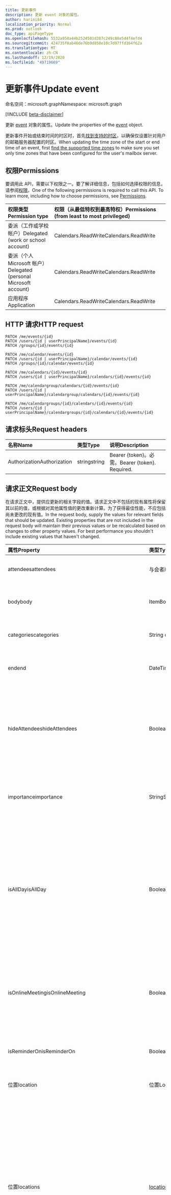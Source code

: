 ```yaml
---
title: 更新事件
description: 更新 event 对象的属性。
author: harini84
localization_priority: Normal
ms.prod: outlook
doc_type: apiPageType
ms.openlocfilehash: 5532a950a44b2524501d387c249c88e5d4f4efd4
ms.sourcegitcommit: 424735f8ab46de76b9d850e10c7d97ffd164f62a
ms.translationtype: MT
ms.contentlocale: zh-CN
ms.lasthandoff: 12/19/2020
ms.locfileid: "49719669"
---
```

# <a name="update-event"></a><span data-ttu-id="b10f4-103">更新事件</span><span class="sxs-lookup"><span data-stu-id="b10f4-103">Update event</span></span>

<span data-ttu-id="b10f4-104">命名空间：microsoft.graph</span><span class="sxs-lookup"><span data-stu-id="b10f4-104">Namespace: microsoft.graph</span></span>

[!INCLUDE [beta-disclaimer](../../includes/beta-disclaimer.md)]

<span data-ttu-id="b10f4-105">更新 [event](../resources/event.md) 对象的属性。</span><span class="sxs-lookup"><span data-stu-id="b10f4-105">Update the properties of the [event](../resources/event.md) object.</span></span>

<span data-ttu-id="b10f4-106">更新事件开始或结束时间的时区时，首先[找到支持的时区](outlookuser-supportedtimezones.md)，以确保仅设置针对用户的邮箱服务器配置的时区。</span><span class="sxs-lookup"><span data-stu-id="b10f4-106">When updating the time zone of the start or end time of an event, first [find the supported time zones](outlookuser-supportedtimezones.md) to make sure you set only time zones that have been configured for the user's mailbox server.</span></span> 

## <a name="permissions"></a><span data-ttu-id="b10f4-107">权限</span><span class="sxs-lookup"><span data-stu-id="b10f4-107">Permissions</span></span>
<span data-ttu-id="b10f4-p101">要调用此 API，需要以下权限之一。要了解详细信息，包括如何选择权限的信息，请参阅[权限](/graph/permissions-reference)。</span><span class="sxs-lookup"><span data-stu-id="b10f4-p101">One of the following permissions is required to call this API. To learn more, including how to choose permissions, see [Permissions](/graph/permissions-reference).</span></span>

|<span data-ttu-id="b10f4-110">权限类型</span><span class="sxs-lookup"><span data-stu-id="b10f4-110">Permission type</span></span>      | <span data-ttu-id="b10f4-111">权限（从最低特权到最高特权）</span><span class="sxs-lookup"><span data-stu-id="b10f4-111">Permissions (from least to most privileged)</span></span>              |
|:--------------------|:---------------------------------------------------------|
|<span data-ttu-id="b10f4-112">委派（工作或学校帐户）</span><span class="sxs-lookup"><span data-stu-id="b10f4-112">Delegated (work or school account)</span></span> | <span data-ttu-id="b10f4-113">Calendars.ReadWrite</span><span class="sxs-lookup"><span data-stu-id="b10f4-113">Calendars.ReadWrite</span></span>    |
|<span data-ttu-id="b10f4-114">委派（个人 Microsoft 帐户）</span><span class="sxs-lookup"><span data-stu-id="b10f4-114">Delegated (personal Microsoft account)</span></span> | <span data-ttu-id="b10f4-115">Calendars.ReadWrite</span><span class="sxs-lookup"><span data-stu-id="b10f4-115">Calendars.ReadWrite</span></span>    |
|<span data-ttu-id="b10f4-116">应用程序</span><span class="sxs-lookup"><span data-stu-id="b10f4-116">Application</span></span> | <span data-ttu-id="b10f4-117">Calendars.ReadWrite</span><span class="sxs-lookup"><span data-stu-id="b10f4-117">Calendars.ReadWrite</span></span> |

## <a name="http-request"></a><span data-ttu-id="b10f4-118">HTTP 请求</span><span class="sxs-lookup"><span data-stu-id="b10f4-118">HTTP request</span></span>
<!-- { "blockType": "ignored" } -->
```http
PATCH /me/events/{id}
PATCH /users/{id | userPrincipalName}/events/{id}
PATCH /groups/{id}/events/{id}

PATCH /me/calendar/events/{id}
PATCH /users/{id | userPrincipalName}/calendar/events/{id}
PATCH /groups/{id}/calendar/events/{id}

PATCH /me/calendars/{id}/events/{id}
PATCH /users/{id | userPrincipalName}/calendars/{id}/events/{id}

PATCH /me/calendargroup/calendars/{id}/events/{id}
PATCH /users/{id | userPrincipalName}/calendargroup/calendars/{id}/events/{id}

PATCH /me/calendargroups/{id}/calendars/{id}/events/{id}
PATCH /users/{id | userPrincipalName}/calendargroups/{id}/calendars/{id}/events/{id}
```
## <a name="request-headers"></a><span data-ttu-id="b10f4-119">请求标头</span><span class="sxs-lookup"><span data-stu-id="b10f4-119">Request headers</span></span>
| <span data-ttu-id="b10f4-120">名称</span><span class="sxs-lookup"><span data-stu-id="b10f4-120">Name</span></span>       | <span data-ttu-id="b10f4-121">类型</span><span class="sxs-lookup"><span data-stu-id="b10f4-121">Type</span></span> | <span data-ttu-id="b10f4-122">说明</span><span class="sxs-lookup"><span data-stu-id="b10f4-122">Description</span></span>|
|:-----------|:------|:----------|
| <span data-ttu-id="b10f4-123">Authorization</span><span class="sxs-lookup"><span data-stu-id="b10f4-123">Authorization</span></span>  | <span data-ttu-id="b10f4-124">string</span><span class="sxs-lookup"><span data-stu-id="b10f4-124">string</span></span>  | <span data-ttu-id="b10f4-p102">Bearer {token}。必需。</span><span class="sxs-lookup"><span data-stu-id="b10f4-p102">Bearer {token}. Required.</span></span> |

## <a name="request-body"></a><span data-ttu-id="b10f4-127">请求正文</span><span class="sxs-lookup"><span data-stu-id="b10f4-127">Request body</span></span>
<span data-ttu-id="b10f4-p103">在请求正文中，提供应更新的相关字段的值。请求正文中不包括的现有属性将保留其以前的值，或根据对其他属性值的更改重新计算。为了获得最佳性能，不应包括尚未更改的现有值。</span><span class="sxs-lookup"><span data-stu-id="b10f4-p103">In the request body, supply the values for relevant fields that should be updated. Existing properties that are not included in the request body will maintain their previous values or be recalculated based on changes to other property values. For best performance you shouldn't include existing values that haven't changed.</span></span>

| <span data-ttu-id="b10f4-131">属性</span><span class="sxs-lookup"><span data-stu-id="b10f4-131">Property</span></span>       | <span data-ttu-id="b10f4-132">类型</span><span class="sxs-lookup"><span data-stu-id="b10f4-132">Type</span></span>    | <span data-ttu-id="b10f4-133">说明</span><span class="sxs-lookup"><span data-stu-id="b10f4-133">Description</span></span> |
|:---------------|:--------|:------------|
| <span data-ttu-id="b10f4-134">attendees</span><span class="sxs-lookup"><span data-stu-id="b10f4-134">attendees</span></span>|<span data-ttu-id="b10f4-135">与会者版</span><span class="sxs-lookup"><span data-stu-id="b10f4-135">Attendee</span></span>|<span data-ttu-id="b10f4-136">事件的与会者集合。</span><span class="sxs-lookup"><span data-stu-id="b10f4-136">The collection of attendees for the event.</span></span>|
| <span data-ttu-id="b10f4-137">body</span><span class="sxs-lookup"><span data-stu-id="b10f4-137">body</span></span>|<span data-ttu-id="b10f4-138">ItemBody</span><span class="sxs-lookup"><span data-stu-id="b10f4-138">ItemBody</span></span>|<span data-ttu-id="b10f4-139">与事件相关联的邮件正文。</span><span class="sxs-lookup"><span data-stu-id="b10f4-139">The body of the message associated with the event.</span></span>|
| <span data-ttu-id="b10f4-140">categories</span><span class="sxs-lookup"><span data-stu-id="b10f4-140">categories</span></span>|<span data-ttu-id="b10f4-141">String collection</span><span class="sxs-lookup"><span data-stu-id="b10f4-141">String collection</span></span>|<span data-ttu-id="b10f4-142">与事件相关联的类别。</span><span class="sxs-lookup"><span data-stu-id="b10f4-142">The categories associated with the event.</span></span>|
| <span data-ttu-id="b10f4-143">end</span><span class="sxs-lookup"><span data-stu-id="b10f4-143">end</span></span>|<span data-ttu-id="b10f4-144">DateTimeTimeZone</span><span class="sxs-lookup"><span data-stu-id="b10f4-144">DateTimeTimeZone</span></span>|<span data-ttu-id="b10f4-145">事件结束的日期、时间和时区。</span><span class="sxs-lookup"><span data-stu-id="b10f4-145">The date, time, and time zone that the event ends.</span></span> |
|<span data-ttu-id="b10f4-146">hideAttendees</span><span class="sxs-lookup"><span data-stu-id="b10f4-146">hideAttendees</span></span>|<span data-ttu-id="b10f4-147">Boolean</span><span class="sxs-lookup"><span data-stu-id="b10f4-147">Boolean</span></span>|<span data-ttu-id="b10f4-148">设置为时 `true` ，每个与会者只会在会议请求和会议跟踪列表中 **看到** 自己。</span><span class="sxs-lookup"><span data-stu-id="b10f4-148">When set to `true`, each attendee only sees themselves in the meeting request and meeting **Tracking** list.</span></span> <span data-ttu-id="b10f4-149">默认为 false。</span><span class="sxs-lookup"><span data-stu-id="b10f4-149">Default is false.</span></span>|
| <span data-ttu-id="b10f4-150">importance</span><span class="sxs-lookup"><span data-stu-id="b10f4-150">importance</span></span>|<span data-ttu-id="b10f4-151">String</span><span class="sxs-lookup"><span data-stu-id="b10f4-151">String</span></span>|<span data-ttu-id="b10f4-152">事件的重要性。</span><span class="sxs-lookup"><span data-stu-id="b10f4-152">The importance of the event.</span></span> <span data-ttu-id="b10f4-153">可取值为：`low`、`normal`、`high`。</span><span class="sxs-lookup"><span data-stu-id="b10f4-153">Possible values are: `low`, `normal`, `high`.</span></span>|
| <span data-ttu-id="b10f4-154">isAllDay</span><span class="sxs-lookup"><span data-stu-id="b10f4-154">isAllDay</span></span>|<span data-ttu-id="b10f4-155">Boolean</span><span class="sxs-lookup"><span data-stu-id="b10f4-155">Boolean</span></span>|<span data-ttu-id="b10f4-156">如果事件持续一整天，则设置为 true。</span><span class="sxs-lookup"><span data-stu-id="b10f4-156">Set to true if the event lasts all day.</span></span> <span data-ttu-id="b10f4-157">如果为 true，无论是单天事件还是多天事件，都必须将开始和结束时间设置为午夜，并且必须处于同一时区。</span><span class="sxs-lookup"><span data-stu-id="b10f4-157">If true, regardless of whether it's a single-day or multi-day event, start and end time must be set to midnight and be in the same time zone.</span></span>|
|<span data-ttu-id="b10f4-158">isOnlineMeeting</span><span class="sxs-lookup"><span data-stu-id="b10f4-158">isOnlineMeeting</span></span>|<span data-ttu-id="b10f4-159">Boolean</span><span class="sxs-lookup"><span data-stu-id="b10f4-159">Boolean</span></span>| <span data-ttu-id="b10f4-160">若此事件包含联机会议信息则为 `True`，反之则为 `false`。</span><span class="sxs-lookup"><span data-stu-id="b10f4-160">`True` if this event has online meeting information, `false` otherwise.</span></span> <span data-ttu-id="b10f4-161">默认为 false。</span><span class="sxs-lookup"><span data-stu-id="b10f4-161">Default is false.</span></span> <span data-ttu-id="b10f4-162">可选。</span><span class="sxs-lookup"><span data-stu-id="b10f4-162">Optional.</span></span>|
| <span data-ttu-id="b10f4-163">isReminderOn</span><span class="sxs-lookup"><span data-stu-id="b10f4-163">isReminderOn</span></span>|<span data-ttu-id="b10f4-164">Boolean</span><span class="sxs-lookup"><span data-stu-id="b10f4-164">Boolean</span></span>|<span data-ttu-id="b10f4-165">如果设置警报以提醒用户有事件，则设置为 true。</span><span class="sxs-lookup"><span data-stu-id="b10f4-165">Set to true if an alert is set to remind the user of the event.</span></span>|
| <span data-ttu-id="b10f4-166">位置</span><span class="sxs-lookup"><span data-stu-id="b10f4-166">location</span></span>|<span data-ttu-id="b10f4-167">位置</span><span class="sxs-lookup"><span data-stu-id="b10f4-167">Location</span></span>|<span data-ttu-id="b10f4-168">事件的位置。</span><span class="sxs-lookup"><span data-stu-id="b10f4-168">The location of the event.</span></span>|
|<span data-ttu-id="b10f4-169">位置</span><span class="sxs-lookup"><span data-stu-id="b10f4-169">locations</span></span>|<span data-ttu-id="b10f4-170">[location](../resources/location.md) 集合</span><span class="sxs-lookup"><span data-stu-id="b10f4-170">[Location](../resources/location.md) collection</span></span>|<span data-ttu-id="b10f4-171">举办或参加活动的地点。</span><span class="sxs-lookup"><span data-stu-id="b10f4-171">The locations where the event is held or attended from.</span></span> <span data-ttu-id="b10f4-172">**location** 和 **locations** 属性总是相互对应。</span><span class="sxs-lookup"><span data-stu-id="b10f4-172">The **location** and **locations** properties always correspond with each other.</span></span> <span data-ttu-id="b10f4-173">如果更新 **location** 属性，**locations** 集合中所有以前的位置都将被删除并替换为新的 **location** 值。</span><span class="sxs-lookup"><span data-stu-id="b10f4-173">If you update the **location** property, any prior locations in the **locations** collection would be removed and replaced by the new **location** value.</span></span> |
|<span data-ttu-id="b10f4-174">onlineMeetingProvider</span><span class="sxs-lookup"><span data-stu-id="b10f4-174">onlineMeetingProvider</span></span>|<span data-ttu-id="b10f4-175">onlineMeetingProviderType</span><span class="sxs-lookup"><span data-stu-id="b10f4-175">onlineMeetingProviderType</span></span>| <span data-ttu-id="b10f4-176">表示联机会议服务提供商。</span><span class="sxs-lookup"><span data-stu-id="b10f4-176">Represents the online meeting service provider.</span></span> <span data-ttu-id="b10f4-177">可取值为：`teamsForBusiness`、`skypeForBusiness` 和 `skypeForConsumer`。</span><span class="sxs-lookup"><span data-stu-id="b10f4-177">The possible values are `teamsForBusiness`, `skypeForBusiness`, and `skypeForConsumer`.</span></span> <span data-ttu-id="b10f4-178">可选。</span><span class="sxs-lookup"><span data-stu-id="b10f4-178">Optional.</span></span> |
| <span data-ttu-id="b10f4-179">recurrence</span><span class="sxs-lookup"><span data-stu-id="b10f4-179">recurrence</span></span>|<span data-ttu-id="b10f4-180">PatternedRecurrence</span><span class="sxs-lookup"><span data-stu-id="b10f4-180">PatternedRecurrence</span></span>|<span data-ttu-id="b10f4-181">事件的定期模式。</span><span class="sxs-lookup"><span data-stu-id="b10f4-181">The recurrence pattern for the event.</span></span>|
| <span data-ttu-id="b10f4-182">reminderMinutesBeforeStart</span><span class="sxs-lookup"><span data-stu-id="b10f4-182">reminderMinutesBeforeStart</span></span>|<span data-ttu-id="b10f4-183">Int32</span><span class="sxs-lookup"><span data-stu-id="b10f4-183">Int32</span></span>|<span data-ttu-id="b10f4-184">事件开始时间（即提醒警报发生时间）之前的分钟数。</span><span class="sxs-lookup"><span data-stu-id="b10f4-184">The number of minutes before the event start time that the reminder alert occurs.</span></span>|
| <span data-ttu-id="b10f4-185">responseRequested</span><span class="sxs-lookup"><span data-stu-id="b10f4-185">responseRequested</span></span>|<span data-ttu-id="b10f4-186">Boolean</span><span class="sxs-lookup"><span data-stu-id="b10f4-186">Boolean</span></span>|<span data-ttu-id="b10f4-187">如果发件人希望接收事件被接受或拒绝时的响应，则设置为 true。</span><span class="sxs-lookup"><span data-stu-id="b10f4-187">Set to true if the sender would like a response when the event is accepted or declined.</span></span>|
| <span data-ttu-id="b10f4-188">sensitivity</span><span class="sxs-lookup"><span data-stu-id="b10f4-188">sensitivity</span></span>|<span data-ttu-id="b10f4-189">String</span><span class="sxs-lookup"><span data-stu-id="b10f4-189">String</span></span>| <span data-ttu-id="b10f4-190">可能的值是：`normal`、`personal`、`private`、`confidential`。</span><span class="sxs-lookup"><span data-stu-id="b10f4-190">Possible values are: `normal`, `personal`, `private`, `confidential`.</span></span>|
| <span data-ttu-id="b10f4-191">showAs</span><span class="sxs-lookup"><span data-stu-id="b10f4-191">showAs</span></span>|<span data-ttu-id="b10f4-192">String</span><span class="sxs-lookup"><span data-stu-id="b10f4-192">String</span></span>|<span data-ttu-id="b10f4-193">要显示的状态。</span><span class="sxs-lookup"><span data-stu-id="b10f4-193">The status to show.</span></span> <span data-ttu-id="b10f4-194">可能的值是： `free` `tentative` ， ， ， `busy` `oof` `workingElsewhere` 。 `unknown`</span><span class="sxs-lookup"><span data-stu-id="b10f4-194">Possible values are: `free` , `tentative`, `busy`, `oof`, `workingElsewhere`, `unknown`.</span></span>|
| <span data-ttu-id="b10f4-195">start</span><span class="sxs-lookup"><span data-stu-id="b10f4-195">start</span></span>|<span data-ttu-id="b10f4-196">DateTimeTimeZone</span><span class="sxs-lookup"><span data-stu-id="b10f4-196">DateTimeTimeZone</span></span>|<span data-ttu-id="b10f4-197">事件的开始日期、时间和时区。</span><span class="sxs-lookup"><span data-stu-id="b10f4-197">The start date, time, and time zone of the event.</span></span> |
| <span data-ttu-id="b10f4-198">subject</span><span class="sxs-lookup"><span data-stu-id="b10f4-198">subject</span></span>|<span data-ttu-id="b10f4-199">String</span><span class="sxs-lookup"><span data-stu-id="b10f4-199">String</span></span>|<span data-ttu-id="b10f4-200">事件的主题行文本。</span><span class="sxs-lookup"><span data-stu-id="b10f4-200">The text of the event's subject line.</span></span>|

<span data-ttu-id="b10f4-201">由于 **事件** 资源支持 [扩展](/graph/extensibility-overview)，因此可以使用 `PATCH` 操作在现有 **事件** 实例的扩展自定义属性中添加、更新或删除自己的特定于应用的数据。</span><span class="sxs-lookup"><span data-stu-id="b10f4-201">Because the **event** resource supports [extensions](/graph/extensibility-overview), you can use the `PATCH` operation to add, update, or delete your own app-specific data in custom properties of an extension in an existing **event** instance.</span></span>

<span data-ttu-id="b10f4-202">如果你正更新的 **事件** 是定期系列的主事件，包含多个与会者，并且具有已单独更新的实例，则将发送多个通知电子邮件：一个用于主系列，另一个用于已更新的实例。</span><span class="sxs-lookup"><span data-stu-id="b10f4-202">If the **event** you're updating is the master event of a recurring series, contains multiple attendees, and has instances that have been updated separately, multiple notification emails will be sent out: one for the master series and one per instance that has been updated.</span></span>

## <a name="response"></a><span data-ttu-id="b10f4-203">响应</span><span class="sxs-lookup"><span data-stu-id="b10f4-203">Response</span></span>

<span data-ttu-id="b10f4-204">如果成功，此方法在响应正文中返回 `200 OK` 响应代码和更新的 [event](../resources/event.md) 对象。</span><span class="sxs-lookup"><span data-stu-id="b10f4-204">If successful, this method returns a `200 OK` response code and updated [event](../resources/event.md) object in the response body.</span></span>

><span data-ttu-id="b10f4-205">**注意：** 此方法可以返回 HTTP 400 错误请求响应，错误代码为 `ErrorOccurrenceCrossingBoundary`，并显示以下错误消息：已修改的事件正在交叉或重叠相邻的事件。</span><span class="sxs-lookup"><span data-stu-id="b10f4-205">**Note:** This method can return an HTTP 400 Bad Request response with an error code of `ErrorOccurrenceCrossingBoundary` and the following error message: Modified occurrence is crossing or overlapping adjacent occurrence.</span></span> <span data-ttu-id="b10f4-206">这表示更新违反了重复例外的以下 Outlook 限制：事件无法移动到上一次发生的日期或之前，并且无法移动到下一次发生的日期或之后。 </span><span class="sxs-lookup"><span data-stu-id="b10f4-206">This indicates that the update violates the following Outlook restriction on recurrence exceptions: an occurrence cannot be moved to or before the day of the previous occurrence, and cannot be moved to or after the day of the following occurrence.</span></span>

## <a name="example"></a><span data-ttu-id="b10f4-207">示例</span><span class="sxs-lookup"><span data-stu-id="b10f4-207">Example</span></span>

##### <a name="request"></a><span data-ttu-id="b10f4-208">请求</span><span class="sxs-lookup"><span data-stu-id="b10f4-208">Request</span></span>

<span data-ttu-id="b10f4-209">下面是一个请求示例。</span><span class="sxs-lookup"><span data-stu-id="b10f4-209">Here is an example of the request.</span></span>

# <a name="http"></a>[<span data-ttu-id="b10f4-210">HTTP</span><span class="sxs-lookup"><span data-stu-id="b10f4-210">HTTP</span></span>](#tab/http)
<!-- {
  "blockType": "request",
  "name": "update_event"
}-->
```http
PATCH https://graph.microsoft.com/beta/me/events/{id}
Content-type: application/json
Content-length: 285

{
  "originalStartTimeZone": "originalStartTimeZone-value",
  "originalEndTimeZone": "originalEndTimeZone-value",
  "responseStatus": {
    "response": "",
    "time": "2016-10-19T10:37:00Z"
  },
  "recurrence": null,
  "uid": "iCalUId-value",
  "reminderMinutesBeforeStart": 99,
  "isOnlineMeeting": true,
  "onlineMeetingProvider": "teamsForBusiness",
  "isReminderOn": true,
  "hideAttendees": false,
  "categories": ["Red category"]
}
```
# <a name="c"></a>[<span data-ttu-id="b10f4-211">C#</span><span class="sxs-lookup"><span data-stu-id="b10f4-211">C#</span></span>](#tab/csharp)
[!INCLUDE [sample-code](../includes/snippets/csharp/update-event-csharp-snippets.md)]
[!INCLUDE [sdk-documentation](../includes/snippets/snippets-sdk-documentation-link.md)]

# <a name="javascript"></a>[<span data-ttu-id="b10f4-212">JavaScript</span><span class="sxs-lookup"><span data-stu-id="b10f4-212">JavaScript</span></span>](#tab/javascript)
[!INCLUDE [sample-code](../includes/snippets/javascript/update-event-javascript-snippets.md)]
[!INCLUDE [sdk-documentation](../includes/snippets/snippets-sdk-documentation-link.md)]

# <a name="java"></a>[<span data-ttu-id="b10f4-213">Java</span><span class="sxs-lookup"><span data-stu-id="b10f4-213">Java</span></span>](#tab/java)
[!INCLUDE [sample-code](../includes/snippets/java/update-event-java-snippets.md)]
[!INCLUDE [sdk-documentation](../includes/snippets/snippets-sdk-documentation-link.md)]

---


##### <a name="response"></a><span data-ttu-id="b10f4-214">响应</span><span class="sxs-lookup"><span data-stu-id="b10f4-214">Response</span></span>

<span data-ttu-id="b10f4-215">下面是一个响应示例。</span><span class="sxs-lookup"><span data-stu-id="b10f4-215">Here is an example of the response.</span></span> <span data-ttu-id="b10f4-216">注意：为简洁起见，可能会截断此处显示的响应对象。</span><span class="sxs-lookup"><span data-stu-id="b10f4-216">Note: The response object shown here may be truncated for brevity.</span></span>

<!-- {
  "blockType": "response",
  "truncated": true,
  "@odata.type": "microsoft.graph.event"
} -->
```http
HTTP/1.1 200 OK
Content-type: application/json
Content-length: 285

{
  "originalStartTimeZone": "originalStartTimeZone-value",
  "originalEndTimeZone": "originalEndTimeZone-value",
  "responseStatus": {
    "response": "",
    "time": "2016-10-19T10:37:00Z"
  },
  "recurrence": null,
  "uid": "iCalUId-value",
  "reminderMinutesBeforeStart": 99,
  "isOnlineMeeting": true,
  "onlineMeetingProvider": "teamsForBusiness",
  "isReminderOn": true,
  "hideAttendees": false,
  "onlineMeeting": {
        "joinUrl": "https://teams.microsoft.com/l/meetup-join/19%3ameeting_NzIyNzhlMGEtM2YyZC00ZmY0LTlhNzUtZmZjNWFmZGNlNzE2%40thread.v2/0?context=%7b%22Tid%22%3a%2272f988bf-86f1-41af-91ab-2d7cd011db47%22%2c%22Oid%22%3a%22bc55b173-cff6-457d-b7a1-64bda7d7581a%22%7d",
        "conferenceId": "177513992",
        "tollNumber": "+91 22 6241 6885"
    }
}
```


## <a name="see-also"></a><span data-ttu-id="b10f4-217">另请参阅</span><span class="sxs-lookup"><span data-stu-id="b10f4-217">See also</span></span>

- [<span data-ttu-id="b10f4-218">使用扩展向资源添加自定义数据</span><span class="sxs-lookup"><span data-stu-id="b10f4-218">Add custom data to resources using extensions</span></span>](/graph/extensibility-overview)
- [<span data-ttu-id="b10f4-219">使用开放扩展向用户添加自定义数据（预览）</span><span class="sxs-lookup"><span data-stu-id="b10f4-219">Add custom data to users using open extensions (preview)</span></span>](/graph/extensibility-open-users)
- [<span data-ttu-id="b10f4-220">使用架构扩展向组添加自定义数据（预览）</span><span class="sxs-lookup"><span data-stu-id="b10f4-220">Add custom data to groups using schema extensions (preview)</span></span>](/graph/extensibility-schema-groups)


<!-- uuid: 8fcb5dbc-d5aa-4681-8e31-b001d5168d79
2015-10-25 14:57:30 UTC -->
<!--
{
  "type": "#page.annotation",
  "description": "Update event",
  "keywords": "",
  "section": "documentation",
  "tocPath": "",
  "suppressions": [
  ]
}
-->


